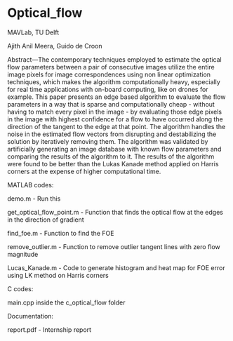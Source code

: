 # Optical_flow
MAVLab, TU Delft

Ajith Anil Meera, Guido de Croon

Abstract—The contemporary techniques employed to estimate the optical flow parameters between a pair of consecutive images utilize the entire image pixels for image correspondences using non linear optimization techniques, which makes the algorithm computationally heavy, especially for real time applications with on-board computing, like on drones for example. This paper presents an edge based algorithm to evaluate the flow parameters in a way that is sparse and computationally cheap - without having to match every pixel in the image - by evaluating those edge pixels in the image with highest confidence for a flow to have occurred along the direction of the tangent to the edge at that point. The algorithm handles the noise in the estimated flow vectors from disrupting and destabilizing the solution by iteratively removing them. The algorithm was validated by artificially generating an image database with known flow parameters and comparing the results of the algorithm to it. The results of the algorithm were found to be better than the Lukas Kanade method applied on Harris corners at the expense of higher computational time.

MATLAB codes:

demo.m - Run this

get_optical_flow_point.m - Function that finds the optical flow at the edges in the direction of gradient

find_foe.m - Function to find the FOE

remove_outlier.m - Function to remove outlier tangent lines with zero flow magnitude

Lucas_Kanade.m - Code to generate histogram and heat map for FOE error using LK method on Harris corners

C codes:

main.cpp inside the c_optical_flow folder

Documentation:

report.pdf - Internship report

